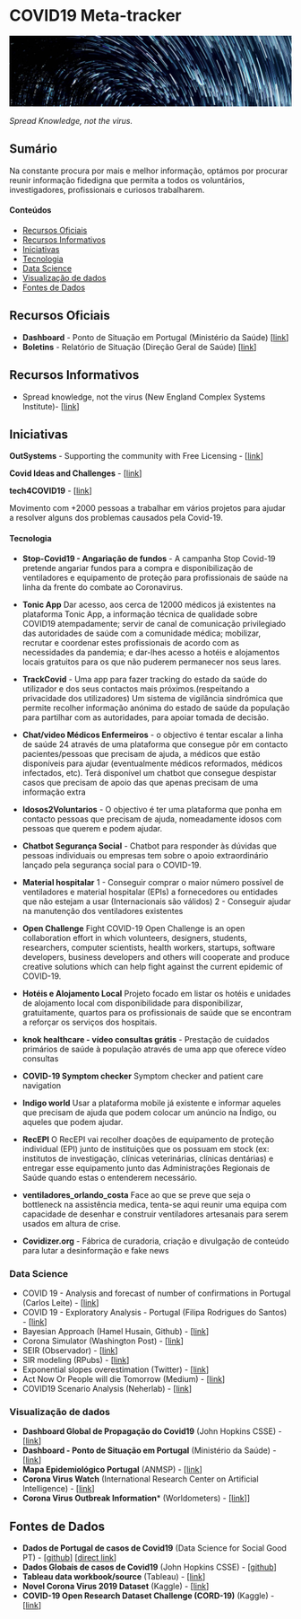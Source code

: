 # COVID19 Meta-tracker

![alt text](media/novasbe-dskc.jpg "NovaSBE - Data Science Knowledge Center")

_Spread Knowledge, not the virus._ 

## Sumário

Na constante procura por mais e melhor informação, optámos por procurar reunir informação fidedigna que permita a todos os voluntários, investigadores, profissionais e curiosos trabalharem. 

#### Conteúdos

- [Recursos Oficiais](#recursos-oficiais)
- [Recursos Informativos](#recursos-informativos)
- [Iniciativas](#iniciativas)
 - [Tecnologia](#tecnologia)
 - [Data Science](#data-science)
 - [Visualização de dados](#visualizao-de-dados)
- [Fontes de Dados](#fontes-de-dados)


## Recursos Oficiais

* **Dashboard** - Ponto de Situação em Portugal (Ministério da Saúde) [[link](https://covid19.min-saude.pt/ponto-de-situacao-atual-em-portugal/)]
* **Boletins** - Relatório de Situação (Direção Geral de Saúde)  [[link](https://covid19.min-saude.pt/relatorio-de-situacao/)]

## Recursos Informativos

* Spread knowledge, not the virus (New England Complex Systems Institute)- [[link](https://www.endcoronavirus.org/)]

## Iniciativas 


**OutSystems** - Supporting the community with Free Licensing - [[link](https://www.outsystems.com/Community/COVID-19/)]

**Covid Ideas and Challenges** - [[link](https://www.covid.pt)]

**tech4COVID19** - [[link](https://tech4covid19.org/)]

Movimento com +2000 pessoas a trabalhar em vários projetos para ajudar a resolver alguns dos problemas causados pela Covid-19.

#### Tecnologia

* **Stop-Covid19 - Angariação de fundos** - A campanha Stop Covid-19 pretende angariar fundos para a compra e disponibilização de ventiladores e equipamento de proteção para profissionais de saúde na linha da frente do combate ao Coronavirus.

* **Tonic App** Dar acesso, aos cerca de 12000 médicos já existentes na plataforma Tonic App, a informação técnica de qualidade sobre COVID19 atempadamente; servir de canal de comunicação privilegiado das autoridades de saúde com a comunidade médica; mobilizar, recrutar e coordenar estes profissionais de acordo com as necessidades da pandemia; e dar-lhes acesso a hotéis e alojamentos locais gratuitos para os que não puderem permanecer nos seus lares.

* **TrackCovid** - Uma app para fazer tracking do estado da saúde do utilizador e dos seus contactos mais próximos.(respeitando a privacidade dos utilizadores)
Um sistema de vigilância sindrómica que permite recolher informação anónima do estado de saúde da população para partilhar com as autoridades, para apoiar tomada de decisão.

* **Chat/video Médicos Enfermeiros** - o objectivo é tentar escalar a linha de saúde 24 através de uma plataforma que consegue pôr em contacto pacientes/pessoas que precisam de ajuda, a médicos que estão disponíveis para ajudar (eventualmente médicos reformados, médicos infectados, etc). 
Terá disponível um chatbot que consegue despistar casos que precisam de apoio das que apenas precisam de uma informação extra

* **Idosos2Voluntarios** - O objectivo é ter uma plataforma que ponha em contacto pessoas que precisam de ajuda, nomeadamente idosos com pessoas que querem e podem ajudar. 

* **Chatbot Segurança Social** - Chatbot para responder às dúvidas que pessoas individuais ou empresas tem sobre o apoio extraordinário lançado pela segurança social para o COVID-19. 

* **Material hospitalar** 1 - Conseguir comprar o maior número possível de ventiladores e material hospitalar (EPIs) a fornecedores ou entidades que não estejam a usar (Internacionais são válidos)
2 -  Conseguir ajudar na manutenção dos ventiladores existentes

* **Open Challenge** Fight COVID-19 Open Challenge is an open collaboration effort in which volunteers, designers, students, researchers, computer scientists, health workers, startups, software developers, business developers and others will cooperate and produce creative solutions which can help fight against the current epidemic of COVID-19.

* **Hotéis e Alojamento Local** Projeto focado em listar os hotéis e unidades de alojamento local com disponibilidade para disponibilizar, gratuitamente, quartos para os profissionais de saúde que se encontram a reforçar os serviços dos hospitais.

* **knok healthcare - vídeo consultas grátis** - Prestação de cuidados primários de saúde à população através de uma app que oferece vídeo consultas

* **COVID-19 Symptom checker** Symptom checker and patient care navigation

* **Indigo world** Usar a plataforma mobile já existente e informar aqueles que precisam de ajuda que podem colocar um anúncio na Índigo, ou aqueles que podem ajudar. 

* **RecEPI** O RecEPI vai recolher doações de equipamento de proteção individual (EPI) junto de instituições que os possuam em stock (ex: institutos de investigação, clínicas veterinárias, clínicas dentárias) e entregar esse equipamento junto das Administrações Regionais de Saúde quando estas o entenderem necessário.

* **ventiladores_orlando_costa** Face ao que se preve que seja o bottleneck na assistência medica, tenta-se aqui reunir uma equipa com capacidade de desenhar e construir ventiladores artesanais para serem usados em altura de crise. 

* **Covidizer.org** - Fábrica de curadoria, criação e divulgação de conteúdo para lutar a desinformação e fake news

### Data Science

* COVID 19 - Analysis and forecast of number of confirmations in Portugal (Carlos Leite) - [[link](https://github.com/charlesmilk/covid19)]
* COVID 19 - Exploratory Analysis - Portugal (Filipa Rodrigues do Santos) - [[link](https://colab.research.google.com/drive/1ZxwAt3pQAwV048eMParID_wS6oEYpNPI)]
* Bayesian Approach (Hamel Husain, Github) - [[link](https://covid19dashboards.com/)]
* Corona Simulator (Washington Post) - [[link](https://www.washingtonpost.com/graphics/2020/world/corona-simulator/)]
* SEIR (Observador) - [[link](https://observador.pt/especiais/a-matematica-que-explica-o-tsunami-europeu-e-portugues/)]
* SIR modeling (RPubs) - [[link](https://rpubs.com/srijana/110753)]
* Exponential slopes overestimation (Twitter) - [[link](https://twitter.com/drg1985/status/1236661113250623488/photo/1)]
* Act Now Or People will die Tomorrow (Medium) - [[link](https://medium.com/@tomaspueyo/coronavirus-act-today-or-people-will-die-f4d3d9cd99ca)]
* COVID19 Scenario Analysis (Neherlab) - [[link](https://neherlab.org/covid19/)]


### Visualização de dados

* **Dashboard Global de Propagação do Covid19** (John Hopkins CSSE) - [[link](https://www.arcgis.com/apps/opsdashboard/index.html#/bda7594740fd40299423467b48e9ecf6)]
* **Dashboard - Ponto de Situação em Portugal** (Ministério da Saúde) - [[link](https://covid19.min-saude.pt/ponto-de-situacao-atual-em-portugal/)]
* **Mapa Epidemiológico Portugal** (ANMSP) - [[link](https://www.anmsp.pt/covid19)]
* **Corona Virus Watch** (International Research Center on Artificial Intelligence) - [[link](http://coronaviruswatch.ircai.org/?country=All&dashboard=evolution)]
* **Corona Virus Outbreak Information*** (Worldometers) - [[link]](https://www.worldometers.info/coronavirus/)]

## Fontes de Dados

* **Dados de Portugal de casos de Covid19** (Data Science for Social Good PT) - [[github](https://github.com/dssg-pt/covid19pt-data)] [[direct link](https://github.com/dssg-pt/covid19pt-data/blob/master/data.csv)]
* **Dados Globais de casos de Covid19** (John Hopkins CSSE) - [[github](https://github.com/CSSEGISandData/COVID-19)]
* **Tableau data workbook/source** (Tableau) - [[link](https://www.tableau.com/covid-19-coronavirus-data-resources)]
* **Novel Corona Virus 2019 Dataset** (Kaggle) - [[link](https://www.kaggle.com/sudalairajkumar/novel-corona-virus-2019-dataset/tasks?taskId=508)]
* **COVID-19 Open Research Dataset Challenge (CORD-19)** (Kaggle) - [[link](https://www.kaggle.com/allen-institute-for-ai/CORD-19-research-challenge)]


